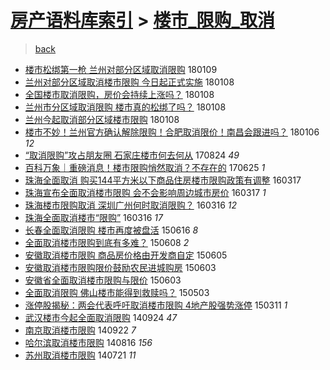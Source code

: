 [房产语料库索引](../../README.md)  > [楼市_限购_取消](楼市_限购_取消.md)
====
> [back](../README.md)

- [楼市松绑第一枪 兰州对部分区域取消限购](http://jkwz.applinzi.com/ittc/7056548471996154897.html#%E6%A5%BC%E5%B8%82%E6%9D%BE%E7%BB%91%E7%AC%AC%E4%B8%80%E6%9E%AA+%E5%85%B0%E5%B7%9E%E5%AF%B9%E9%83%A8%E5%88%86%E5%8C%BA%E5%9F%9F%E5%8F%96%E6%B6%88%E9%99%90%E8%B4%AD) 180109  
- [兰州对部分区域取消楼市限购 今日起正式实施](http://jkwz.applinzi.com/ittc/7056310112040256523.html#%E5%85%B0%E5%B7%9E%E5%AF%B9%E9%83%A8%E5%88%86%E5%8C%BA%E5%9F%9F%E5%8F%96%E6%B6%88%E6%A5%BC%E5%B8%82%E9%99%90%E8%B4%AD+%E4%BB%8A%E6%97%A5%E8%B5%B7%E6%AD%A3%E5%BC%8F%E5%AE%9E%E6%96%BD) 180108  
- [全国楼市取消限购，房价会持续上涨吗？](http://jkwz.applinzi.com/ittc/7056194360528339984.html#%E5%85%A8%E5%9B%BD%E6%A5%BC%E5%B8%82%E5%8F%96%E6%B6%88%E9%99%90%E8%B4%AD%EF%BC%8C%E6%88%BF%E4%BB%B7%E4%BC%9A%E6%8C%81%E7%BB%AD%E4%B8%8A%E6%B6%A8%E5%90%97%EF%BC%9F) 180108  
- [兰州市分区域取消限购 楼市真的松绑了吗？](http://jkwz.applinzi.com/ittc/7056169512997487623.html#%E5%85%B0%E5%B7%9E%E5%B8%82%E5%88%86%E5%8C%BA%E5%9F%9F%E5%8F%96%E6%B6%88%E9%99%90%E8%B4%AD+%E6%A5%BC%E5%B8%82%E7%9C%9F%E7%9A%84%E6%9D%BE%E7%BB%91%E4%BA%86%E5%90%97%EF%BC%9F) 180108  
- [兰州今起取消部分区域楼市限购](http://jkwz.applinzi.com/ittc/7056115989630944273.html#%E5%85%B0%E5%B7%9E%E4%BB%8A%E8%B5%B7%E5%8F%96%E6%B6%88%E9%83%A8%E5%88%86%E5%8C%BA%E5%9F%9F%E6%A5%BC%E5%B8%82%E9%99%90%E8%B4%AD) 180108  
- [楼市不妙！兰州官方确认解除限购！合肥取消限价！南昌会跟进吗？](http://jkwz.applinzi.com/ittc/7055431825915118602.html#%E6%A5%BC%E5%B8%82%E4%B8%8D%E5%A6%99%EF%BC%81%E5%85%B0%E5%B7%9E%E5%AE%98%E6%96%B9%E7%A1%AE%E8%AE%A4%E8%A7%A3%E9%99%A4%E9%99%90%E8%B4%AD%EF%BC%81%E5%90%88%E8%82%A5%E5%8F%96%E6%B6%88%E9%99%90%E4%BB%B7%EF%BC%81%E5%8D%97%E6%98%8C%E4%BC%9A%E8%B7%9F%E8%BF%9B%E5%90%97%EF%BC%9F) 180106 *12* 
- [“取消限购”攻占朋友圈 石家庄楼市何去何从](http://jkwz.applinzi.com/ittc/7005421835863458832.html#%E2%80%9C%E5%8F%96%E6%B6%88%E9%99%90%E8%B4%AD%E2%80%9D%E6%94%BB%E5%8D%A0%E6%9C%8B%E5%8F%8B%E5%9C%88+%E7%9F%B3%E5%AE%B6%E5%BA%84%E6%A5%BC%E5%B8%82%E4%BD%95%E5%8E%BB%E4%BD%95%E4%BB%8E) 170824 *49* 
- [百科万象｜重磅消息！楼市限购悄然取消？不存在的](http://jkwz.applinzi.com/ittc/6983095319733470212.html#%E7%99%BE%E7%A7%91%E4%B8%87%E8%B1%A1%EF%BD%9C%E9%87%8D%E7%A3%85%E6%B6%88%E6%81%AF%EF%BC%81%E6%A5%BC%E5%B8%82%E9%99%90%E8%B4%AD%E6%82%84%E7%84%B6%E5%8F%96%E6%B6%88%EF%BC%9F%E4%B8%8D%E5%AD%98%E5%9C%A8%E7%9A%84) 170625 *1* 
- [珠海全面取消 购买144平方米以下商品住房楼市限购政策有调整](http://jkwz.applinzi.com/ittc/6810503620621517828.html#%E7%8F%A0%E6%B5%B7%E5%85%A8%E9%9D%A2%E5%8F%96%E6%B6%88+%E8%B4%AD%E4%B9%B0144%E5%B9%B3%E6%96%B9%E7%B1%B3%E4%BB%A5%E4%B8%8B%E5%95%86%E5%93%81%E4%BD%8F%E6%88%BF%E6%A5%BC%E5%B8%82%E9%99%90%E8%B4%AD%E6%94%BF%E7%AD%96%E6%9C%89%E8%B0%83%E6%95%B4) 160317  
- [珠海宣布全面取消楼市限购 会不会影响周边城市房价](http://jkwz.applinzi.com/ittc/6810481416903066629.html#%E7%8F%A0%E6%B5%B7%E5%AE%A3%E5%B8%83%E5%85%A8%E9%9D%A2%E5%8F%96%E6%B6%88%E6%A5%BC%E5%B8%82%E9%99%90%E8%B4%AD+%E4%BC%9A%E4%B8%8D%E4%BC%9A%E5%BD%B1%E5%93%8D%E5%91%A8%E8%BE%B9%E5%9F%8E%E5%B8%82%E6%88%BF%E4%BB%B7) 160317 *1* 
- [珠海楼市限购取消 深圳广州何时取消限购？](http://jkwz.applinzi.com/ittc/6810230357857141764.html#%E7%8F%A0%E6%B5%B7%E6%A5%BC%E5%B8%82%E9%99%90%E8%B4%AD%E5%8F%96%E6%B6%88+%E6%B7%B1%E5%9C%B3%E5%B9%BF%E5%B7%9E%E4%BD%95%E6%97%B6%E5%8F%96%E6%B6%88%E9%99%90%E8%B4%AD%EF%BC%9F) 160316 *12* 
- [珠海全面取消楼市“限购”](http://jkwz.applinzi.com/ittc/6810127094210102276.html#%E7%8F%A0%E6%B5%B7%E5%85%A8%E9%9D%A2%E5%8F%96%E6%B6%88%E6%A5%BC%E5%B8%82%E2%80%9C%E9%99%90%E8%B4%AD%E2%80%9D) 160316 *17* 
- [长春全面取消限购 楼市再度被盘活](http://jkwz.applinzi.com/ittc/547650611423168203.html#%E9%95%BF%E6%98%A5%E5%85%A8%E9%9D%A2%E5%8F%96%E6%B6%88%E9%99%90%E8%B4%AD+%E6%A5%BC%E5%B8%82%E5%86%8D%E5%BA%A6%E8%A2%AB%E7%9B%98%E6%B4%BB) 150616 *8* 
- [全面取消楼市限购到底有多难？](http://jkwz.applinzi.com/ittc/547650611421075986.html#%E5%85%A8%E9%9D%A2%E5%8F%96%E6%B6%88%E6%A5%BC%E5%B8%82%E9%99%90%E8%B4%AD%E5%88%B0%E5%BA%95%E6%9C%89%E5%A4%9A%E9%9A%BE%EF%BC%9F) 150608 *2* 
- [安徽取消楼市限购 商品房价格由开发商自定](http://jkwz.applinzi.com/ittc/547650611413682816.html#%E5%AE%89%E5%BE%BD%E5%8F%96%E6%B6%88%E6%A5%BC%E5%B8%82%E9%99%90%E8%B4%AD+%E5%95%86%E5%93%81%E6%88%BF%E4%BB%B7%E6%A0%BC%E7%94%B1%E5%BC%80%E5%8F%91%E5%95%86%E8%87%AA%E5%AE%9A) 150605  
- [安徽取消楼市限购限价鼓励农民进城购房](http://jkwz.applinzi.com/ittc/547650611420013463.html#%E5%AE%89%E5%BE%BD%E5%8F%96%E6%B6%88%E6%A5%BC%E5%B8%82%E9%99%90%E8%B4%AD%E9%99%90%E4%BB%B7%E9%BC%93%E5%8A%B1%E5%86%9C%E6%B0%91%E8%BF%9B%E5%9F%8E%E8%B4%AD%E6%88%BF) 150603  
- [安徽省全面取消楼市限购与限价](http://jkwz.applinzi.com/ittc/547650611419907485.html#%E5%AE%89%E5%BE%BD%E7%9C%81%E5%85%A8%E9%9D%A2%E5%8F%96%E6%B6%88%E6%A5%BC%E5%B8%82%E9%99%90%E8%B4%AD%E4%B8%8E%E9%99%90%E4%BB%B7) 150603  
- [全面取消限购 佛山楼市能得到救赎吗？](http://jkwz.applinzi.com/ittc/547650611408922891.html#%E5%85%A8%E9%9D%A2%E5%8F%96%E6%B6%88%E9%99%90%E8%B4%AD+%E4%BD%9B%E5%B1%B1%E6%A5%BC%E5%B8%82%E8%83%BD%E5%BE%97%E5%88%B0%E6%95%91%E8%B5%8E%E5%90%97%EF%BC%9F) 150503  
- [涨停股揭秘：两会代表呼吁取消楼市限购 4地产股强势涨停](http://jkwz.applinzi.com/ittc/547650611397775476.html#%E6%B6%A8%E5%81%9C%E8%82%A1%E6%8F%AD%E7%A7%98%EF%BC%9A%E4%B8%A4%E4%BC%9A%E4%BB%A3%E8%A1%A8%E5%91%BC%E5%90%81%E5%8F%96%E6%B6%88%E6%A5%BC%E5%B8%82%E9%99%90%E8%B4%AD+4%E5%9C%B0%E4%BA%A7%E8%82%A1%E5%BC%BA%E5%8A%BF%E6%B6%A8%E5%81%9C) 150311 *1* 
- [武汉楼市今起全面取消限购](http://jkwz.applinzi.com/ittc/547650611375780367.html#%E6%AD%A6%E6%B1%89%E6%A5%BC%E5%B8%82%E4%BB%8A%E8%B5%B7%E5%85%A8%E9%9D%A2%E5%8F%96%E6%B6%88%E9%99%90%E8%B4%AD) 140924 *47* 
- [南京取消楼市限购](http://jkwz.applinzi.com/ittc/547650611376033842.html#%E5%8D%97%E4%BA%AC%E5%8F%96%E6%B6%88%E6%A5%BC%E5%B8%82%E9%99%90%E8%B4%AD) 140922 *7* 
- [哈尔滨取消楼市限购](http://jkwz.applinzi.com/ittc/547650611370784262.html#%E5%93%88%E5%B0%94%E6%BB%A8%E5%8F%96%E6%B6%88%E6%A5%BC%E5%B8%82%E9%99%90%E8%B4%AD) 140816 *156* 
- [苏州取消楼市限购](http://jkwz.applinzi.com/ittc/547650611369752954.html#%E8%8B%8F%E5%B7%9E%E5%8F%96%E6%B6%88%E6%A5%BC%E5%B8%82%E9%99%90%E8%B4%AD) 140721 *11* 
